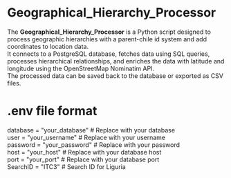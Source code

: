 # Geographical_Hierarchy_Processor
The **Geographical_Hierarchy_Processor** is a Python script designed to process geographic hierarchies with a parent-chile id system and add coordinates to location data.<br>
It connects to a PostgreSQL database, fetches data using SQL queries, processes hierarchical relationships, and enriches the data with latitude and longitude using the OpenStreetMap Nominatim API.<br>
The processed data can be saved back to the database or exported as CSV files.

# .env file format
  database = "your_database"  # Replace with your database<br>
  user = "your_username"  # Replace with your username<br>
  password = "your_password"  # Replace with your password<br>
  host = "your_host"  # Replace with your database host<br>
  port = "your_port"  # Replace with your database port<br>
  SearchID = "ITC3" # Search ID for Liguria
